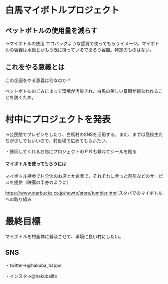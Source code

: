 # 白馬マイボトルプロジェクト

## ペットボトルの使用量を減らす
→マイボトルの使用
エコバッグような感覚で使ってもらうイメージ。マイボトルの容器は水筒とかもう既に持っているであろう容器。特定のものはない。

## これをやる意義とは
この企画をやる意義は何なのか？

ペットボトルのごみによって環境が汚染され、白馬の美しい景観が損なわれることを防ぐため。

# 村中にプロジェクトを発表
→公民館でプレゼンをしたり、白馬村のSNSを活用する。また、まずは高校生たちが少しでもいいので、村役場で広めてもらいたい。

・賛同してくれるお店にプロジェクトのＰＲも兼ねてシールを貼る


#### マイボトルを使ってもらうには

マイボトル持参で村全体のお店とか企業で、それぞれに合った割引などのサービスを提供（映画の半券のように）

https://www.starbucks.co.jp/howto/store/tumbler.html
スタバでのマイボトルへの取り組み

# 最終目標
マイボトルを村全体に普及させて、環境に良い村にしたい。

## SNS

・twitter→@hakuba_happo

・インスタ→@hakubalife
